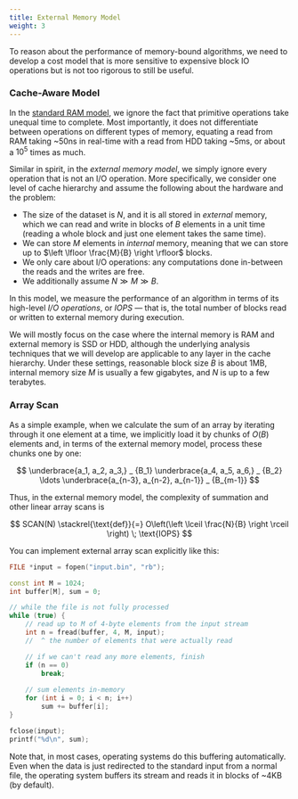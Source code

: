 ```yaml
---
title: External Memory Model
weight: 3
---
```


To reason about the performance of memory-bound algorithms, we need to develop a cost model that is more sensitive to expensive block IO operations but is not too rigorous to still be useful.

### Cache-Aware Model

In the [standard RAM model](/hpc/complexity), we ignore the fact that primitive operations take unequal time to complete. Most importantly, it does not differentiate between operations on different types of memory, equating a read from RAM taking ~50ns in real-time with a read from HDD taking ~5ms, or about a $10^5$ times as much.

Similar in spirit, in the *external memory model*, we simply ignore every operation that is not an I/O operation. More specifically, we consider one level of cache hierarchy and assume the following about the hardware and the problem:

- The size of the dataset is $N$, and it is all stored in *external* memory, which we can read and write in blocks of $B$ elements in a unit time (reading a whole block and just one element takes the same time).
- We can store $M$ elements in *internal* memory, meaning that we can store up to $\left \lfloor \frac{M}{B} \right \rfloor$ blocks.
- We only care about I/O operations: any computations done in-between the reads and the writes are free.
- We additionally assume $N \gg M \gg B$.

In this model, we measure the performance of an algorithm in terms of its high-level *I/O operations*, or *IOPS* — that is, the total number of blocks read or written to external memory during execution.

We will mostly focus on the case where the internal memory is RAM and external memory is SSD or HDD, although the underlying analysis techniques that we will develop are applicable to any layer in the cache hierarchy. Under these settings, reasonable block size $B$ is about 1MB, internal memory size $M$ is usually a few gigabytes, and $N$ is up to a few terabytes.

### Array Scan

<!-- The external memory model can be used very efficiently without sacrificing simplicity. -->

As a simple example, when we calculate the sum of an array by iterating through it one element at a time, we implicitly load it by chunks of $O(B)$ elements and, in terms of the external memory model, process these chunks one by one:

$$
\underbrace{a_1, a_2, a_3,} _ {B_1}
\underbrace{a_4, a_5, a_6,} _ {B_2}
\ldots
\underbrace{a_{n-3}, a_{n-2}, a_{n-1}} _ {B_{m-1}}
$$

Thus, in the external memory model, the complexity of summation and other linear array scans is

$$
SCAN(N) \stackrel{\text{def}}{=} O\left(\left \lceil \frac{N}{B} \right \rceil \right) \; \text{IOPS}
$$

You can implement external array scan explicitly like this:

```c++
FILE *input = fopen("input.bin", "rb");

const int M = 1024;
int buffer[M], sum = 0;

// while the file is not fully processed
while (true) {
    // read up to M of 4-byte elements from the input stream
    int n = fread(buffer, 4, M, input);
    //  ^ the number of elements that were actually read

    // if we can't read any more elements, finish
    if (n == 0)
        break;
    
    // sum elements in-memory
    for (int i = 0; i < n; i++)
        sum += buffer[i];
}

fclose(input);
printf("%d\n", sum);
```

Note that, in most cases, operating systems do this buffering automatically. Even when the data is just redirected to the standard input from a normal file, the operating system buffers its stream and reads it in blocks of ~4KB (by default).
